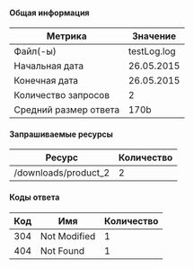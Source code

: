 #### Общая информация
|Метрика|Значение|
| ------------ | ------------ |
|Файл(-ы)|testLog.log|
|Начальная дата|26.05.2015|
|Конечная дата|26.05.2015|
|Количество запросов|2|
|Средний размер ответа|170b|
#### Запрашиваемые ресурсы
|Ресурс|Количество|
| ------------ | ------------ |
|/downloads/product_2|2|
#### Коды ответа
|Код|Имя|Количество|
| ------------ | ------------ | ------------ |
|304|Not Modified|1|
|404|Not Found|1|
